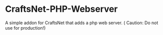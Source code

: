 # CraftsNet-PHP-Webserver
A simple addon for CraftsNet that adds a php web server. ( Caution: Do not use for production!)
